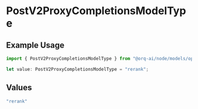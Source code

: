 # PostV2ProxyCompletionsModelType

## Example Usage

```typescript
import { PostV2ProxyCompletionsModelType } from "@orq-ai/node/models/operations";

let value: PostV2ProxyCompletionsModelType = "rerank";
```

## Values

```typescript
"rerank"
```